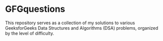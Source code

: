 # GFGquestions
This repository serves as a collection of my solutions to various GeeksforGeeks Data Structures and Algorithms (DSA) problems, organized by the level of difficulty.
